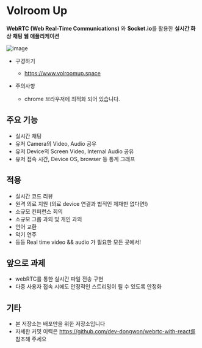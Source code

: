 # Volroom Up

**WebRTC (Web Real-Time Communications)** 와 **Socket.io**를 활용한 **실시간 화상 채팅 웹 애플리케이션**

![image](https://user-images.githubusercontent.com/43179397/67191397-7d556e80-f42c-11e9-82cc-63e1e9391e57.png)



- 구경하기
  - https://www.volroomup.space

- 주의사항
  - chrome 브라우저에 최적화 되어 있습니다.



## 주요 기능

- 실시간 채팅
- 유저 Camera의 Video, Audio 공유
- 유저 Device의 Screen Video, Internal Audio 공유
- 유저 접속 시간, Device OS, browser 등 통계 그래프



## 적용

- 실시간 코드 리뷰
- 원격 의료 지원 (의료 device 연결과 법적인 제재만 없다면!)
- 소규모 컨퍼런스 회의
- 소규모 그룹 과외 및 개인 과외
- 언어 교환
- 악기 연주
- 등등 Real time video && audio 가 필요한 모든 곳에서!



## 앞으로 과제

- webRTC를 통한 실시간 파일 전송 구현
- 다중 사용자 접속 시에도 안정적인 스트리밍이 될 수 있도록 안정화



## 기타

- 본 저장소는 배포만을 위한 저장소입니다
- 자세한 커밋 이력은 https://github.com/dev-dongwon/webrtc-with-react를 참조해 주세요